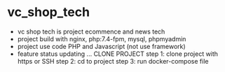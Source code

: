 # vc_shop_tech
+ vc shop tech is project ecommence and news tech
+ project build with nginx, php:7.4-fpm, mysql, phpmyadmin
+ project use code PHP and Javascript (not use framework)
+ feature status updating ...
    CLONE PROJECT
step 1: clone project with https or SSH
step 2: cd to project
step 3: run docker-compose file 
